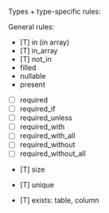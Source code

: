 Types + type-specific rules:

General rules:
- [T] in (in array)
- [T] in_array
- [T] not_in
- filled
- nullable
- present
- [ ] required
- [ ] required_if
- [ ] required_unless
- [ ] required_with
- [ ] required_with_all
- [ ] required_without
- [ ] required_without_all
- [T] size

- [T] unique
- [T] exists: table, column
